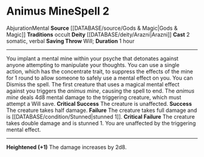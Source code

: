 ﻿---
actions: '[two-actions]'
area: null
bloodline: null
component:
- Somatic
- Verbal
cost: null
deity:
- '[[DATABASE/deity/Arazni|Arazni]]'
- '[[DATABASE/deity/Arazni|Arazni]]'
domain: null
duration: 1 hour
element: null
heighten: '+1'
heighten_level: 2, 3, 4, 5, 6, 7, 8, 9, 10
id: '567'
lesson: null
level: '2'
mystery: null
name: Animus Mine
patron_theme: null
range: null
rarity: Common
requirement: null
rus_type_level: null
saving_throw: Will
school: Abjuration
source: '[[DATABASE/source/Gods & Magic|Gods & Magic]]'
target: null
tradition:
- Occult
trait:
- '[[DATABASE/trait/Abjuration|Abjuration]]'
- '[[DATABASE/trait/Mental|Mental]]'
trigger: null
type: Spell

---
# Animus Mine<span class="item-type">Spell 2</span>

<span class="item-trait">Abjuration</span><span class="item-trait">Mental</span>
**Source** [[DATABASE/source/Gods & Magic|Gods & Magic]] 
**Traditions** occult
**Deity** [[DATABASE/deity/Arazni|Arazni]]
**Cast** <span class="action-icon">2</span> somatic, verbal
**Saving Throw** Will; **Duration** 1 hour

---
You implant a mental mine within your psyche that detonates against anyone attempting to manipulate your thoughts. You can use a single action, which has the concentrate trait, to suppress the effects of the mine for 1 round to allow someone to safely use a mental effect on you. You can Dismiss the spell.
 The first creature that uses a magical mental effect against you triggers the _animus mine_, causing the spell to end. The _animus mine_ deals 4d8 mental damage to the triggering creature, which must attempt a Will save.
**Critical Success** The creature is unaffected.
**Success** The creature takes half damage.
**Failure** The creature takes full damage and is [[DATABASE/condition/Stunned|stunned 1]].
**Critical Failure** The creature takes double damage and is stunned 1. You are unaffected by the triggering mental effect.

---
**Heightened (+1)** The damage increases by 2d8.